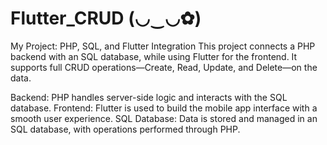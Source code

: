 # Flutter_CRUD (◡‿◡✿)

My Project: PHP, SQL, and Flutter Integration
This project connects a PHP backend with an SQL database, while using Flutter for the frontend. It supports full CRUD operations—Create, Read, Update, and Delete—on the data.

Backend: PHP handles server-side logic and interacts with the SQL database.
Frontend: Flutter is used to build the mobile app interface with a smooth user experience.
SQL Database: Data is stored and managed in an SQL database, with operations performed through PHP.
